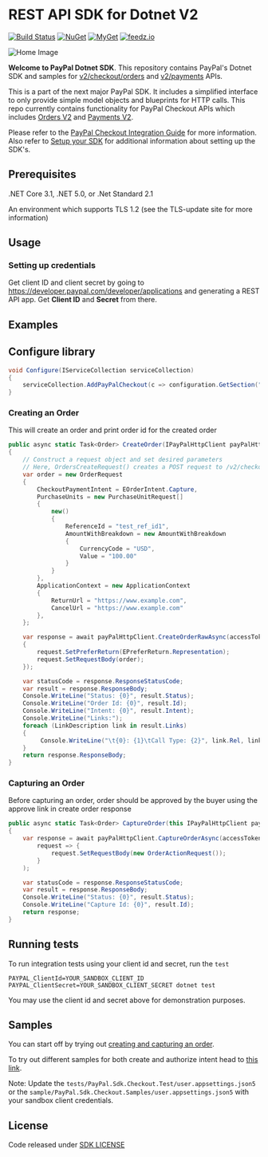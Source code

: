 ﻿# REST API SDK for Dotnet V2

[![Build Status](https://github.com/aviationexam/PayPal.Sdk.Checkout/actions/workflows/build.yml/badge.svg?branch=develop)](https://github.com/aviationexam/PayPal.Sdk.Checkout/actions/workflows/build.yml)
[![NuGet](https://img.shields.io/nuget/v/PayPal.Sdk.Checkout.svg?style=flat-square&label=nuget)](https://www.nuget.org/packages/PayPal.Sdk.Checkout/)
[![MyGet](https://img.shields.io/myget/paypal-sdk-checkout/vpre/PayPal.Sdk.Checkout?label=MyGet)](https://www.myget.org/feed/paypal-sdk-checkout/package/nuget/PayPal.Sdk.Checkout)
[![feedz.io](https://img.shields.io/badge/endpoint.svg?url=https%3A%2F%2Ff.feedz.io%2Faviationexam%2Fpaypal-sdk-checkout%2Fshield%2FPayPal.Sdk.Checkout%2Flatest&label=PayPal.Sdk.Checkout)](https://f.feedz.io/aviationexam/paypal-sdk-checkout/packages/PayPal.Sdk.Checkout/latest/download)


![Home Image](homepage.jpg)

__Welcome to PayPal Dotnet SDK__. This repository contains PayPal's Dotnet SDK and samples for [v2/checkout/orders](https://developer.paypal.com/docs/api/orders/v2/) and [v2/payments](https://developer.paypal.com/docs/api/payments/v2/) APIs.

This is a part of the next major PayPal SDK. It includes a simplified interface to only provide simple model objects and blueprints for HTTP calls. This repo currently contains functionality for PayPal Checkout APIs which includes [Orders V2](https://developer.paypal.com/docs/api/orders/v2/) and [Payments V2](https://developer.paypal.com/docs/api/payments/v2/).

Please refer to the [PayPal Checkout Integration Guide](https://developer.paypal.com/docs/checkout/) for more information. Also refer to [Setup your SDK](https://developer.paypal.com/docs/checkout/reference/server-integration/setup-sdk/) for additional information about setting up the SDK's.

## Prerequisites

.NET Core 3.1, .NET 5.0, or .Net Standard 2.1

An environment which supports TLS 1.2 (see the TLS-update site for more information)

## Usage

### Setting up credentials
Get client ID and client secret by going to https://developer.paypal.com/developer/applications and generating a REST API app. Get <b>Client ID</b> and <b>Secret</b> from there.

## Examples

## Configure library

```c#
void Configure(IServiceCollection serviceCollection)
{
    serviceCollection.AddPayPalCheckout(c => configuration.GetSection("MyAppSettingSection").Bind(c));
}
```

### Creating an Order
This will create an order and print order id for the created order

```c#
public async static Task<Order> CreateOrder(IPayPalHttpClient payPalHttpClient, AccessToken accessToken)
{
    // Construct a request object and set desired parameters
    // Here, OrdersCreateRequest() creates a POST request to /v2/checkout/orders
    var order = new OrderRequest
    {
        CheckoutPaymentIntent = EOrderIntent.Capture,
        PurchaseUnits = new PurchaseUnitRequest[]
        {
            new()
            {
                ReferenceId = "test_ref_id1",
                AmountWithBreakdown = new AmountWithBreakdown
                {
                    CurrencyCode = "USD",
                    Value = "100.00"
                }
            }
        },
        ApplicationContext = new ApplicationContext
        {
            ReturnUrl = "https://www.example.com",
            CancelUrl = "https://www.example.com"
        },
    };

    var response = await payPalHttpClient.CreateOrderRawAsync(accessToken, request =>
    {
        request.SetPreferReturn(EPreferReturn.Representation);
        request.SetRequestBody(order);
    });

    var statusCode = response.ResponseStatusCode;
    var result = response.ResponseBody;
    Console.WriteLine("Status: {0}", result.Status);
    Console.WriteLine("Order Id: {0}", result.Id);
    Console.WriteLine("Intent: {0}", result.Intent);
    Console.WriteLine("Links:");
    foreach (LinkDescription link in result.Links)
    {
         Console.WriteLine("\t{0}: {1}\tCall Type: {2}", link.Rel, link.Href, link.Method);
    }
    return response.ResponseBody;
}
```

### Capturing an Order
Before capturing an order, order should be approved by the buyer using the approve link in create order response
```c#
public async static Task<Order> CaptureOrder(this IPayPalHttpClient payPalHttpClient, AccessToken accessToken, string orderId)
{
    var response = await payPalHttpClient.CaptureOrderAsync(accessToken, orderId,
        request => {
            request.SetRequestBody(new OrderActionRequest());
        }
    );

    var statusCode = response.ResponseStatusCode;
    var result = response.ResponseBody;
    Console.WriteLine("Status: {0}", result.Status);
    Console.WriteLine("Capture Id: {0}", result.Id);
    return response;
}
```
## Running tests

To run integration tests using your client id and secret, run the `test`
```shell
PAYPAL_ClientId=YOUR_SANDBOX_CLIENT_ID PAYPAL_ClientSecret=YOUR_SANDBOX_CLIENT_SECRET dotnet test
```

You may use the client id and secret above for demonstration purposes.


## Samples

You can start off by trying out [creating and capturing an order](/samples/PayPal.Sdk.Checkout.Samples/CaptureIntentExamples/RunAllCaptureIntentFlow.cs).

To try out different samples for both create and authorize intent head to [this link](/samples/PayPal.Sdk.Checkout.Samples).

Note: Update the `tests/PayPal.Sdk.Checkout.Test/user.appsettings.json5` or the `sample/PayPal.Sdk.Checkout.Samples/user.appsettings.json5` with your sandbox client credentials.


## License
Code released under [SDK LICENSE](LICENSE)
